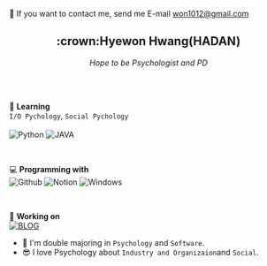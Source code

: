<!-- icons here https://simpleicons.org/ -->

💬   If you want to contact me, send me E-mail <a href="mailto:won1012@gmail.com">won1012@gmail.com</a></p>

<h2 align='center'><strong>:crown:Hyewon Hwang</strong>(HADAN)</h2>
<p align='center'><i>Hope to be Psychologist and PD</i></p><br>
<br>

:paw_prints: **Learning**<br>
`I/O Pychology`, `Social Pychology`
<br><br>
![Python](https://img.shields.io/badge/-Python-5981c2?logo=Python&logoColor=white&labelColor=5981c2)
![JAVA](https://img.shields.io/badge/-JAVA-ff5d57?logo=JAVA&logoColor=white&labelColor=ff5d57)

<br>

💻 **Programming with**<br>
![Github](https://img.shields.io/badge/-Github-black?logo=GitHub&logoColor=white&labelColor=black)
![Notion](https://img.shields.io/badge/-Notion-grey?logo=Notion&logoColor=white&labelColor=grey)
![Windows](https://img.shields.io/badge/-Windows-indigo?logo=Windows&logoColor=white&labelColor=indigo)

<br>

:shell: **Working on**<br>
[![BLOG](https://img.shields.io/badge/-BLOG-79b3a4?logo=GitHub&logoColor=white&labelColor=79b3a4)](https://hadan-hwh.github.io)

- :school_satchel: I'm double majoring in `Psychology` and `Software`.
- :sunglasses: I love Psychology about `Industry and Organizaion`and `Social`.

